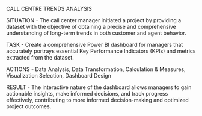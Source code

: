 CALL CENTRE TRENDS ANALYSIS 

SITUATION - The call center manager initiated a project by providing a dataset with the objective of obtaining a precise and 
              comprehensive understanding of long-term trends in both customer and agent behavior. 

TASK -  Create a comprehensive Power BI dashboard for managers that accurately portrays essential Key Performance Indicators (KPIs) and 
        metrics extracted from the dataset.

ACTIONS -  Data Analysis,
           Data Transformation,
           Calculation & Measures,
           Visualization Selection,
           Dashboard Design

RESULT -  The interactive nature of the dashboard allows managers to gain actionable insights, make informed decisions, and track 
          progress effectively, contributing to more informed decision-making and optimized project outcomes.
